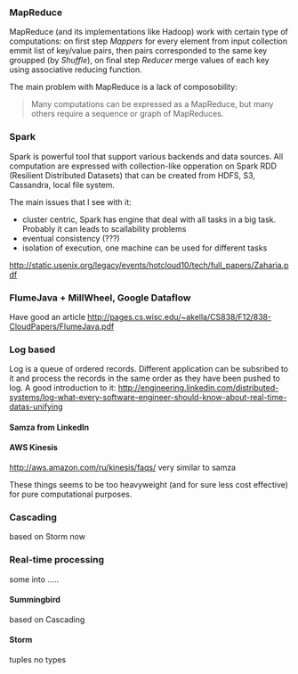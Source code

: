 
### MapReduce
MapReduce (and its implementations like Hadoop) work with certain type of computations: on first step *Mappers* for every element from input collection emmit list of key/value pairs, then pairs corresponded to the same key groupped (by *Shuffle*), on final step *Reducer* merge values of each key using associative reducing function.

The main problem with MapReduce is a lack of composobility:

> Many computations can be expressed as a MapReduce, but many others require a sequence or graph of MapReduces.

### Spark
Spark is powerful tool that support various backends and data sources. All computation are expressed with collection-like opperation on Spark RDD (Resilient Distributed Datasets) that can be created from HDFS, S3, Cassandra, local file system.

The main issues that I see with it:

* cluster centric, Spark has engine that deal with all tasks in a big task. Probably it can leads to scallability problems
* eventual consistency (???)
* isolation of execution, one machine can be used for different tasks

http://static.usenix.org/legacy/events/hotcloud10/tech/full_papers/Zaharia.pdf

### FlumeJava + MillWheel, Google Dataflow
Have good an article
http://pages.cs.wisc.edu/~akella/CS838/F12/838-CloudPapers/FlumeJava.pdf


### Log based
Log is a queue of ordered records. Different application can be subsribed to it and process the records in the same order as they have been pushed to log. A good introduction to it:
http://engineering.linkedin.com/distributed-systems/log-what-every-software-engineer-should-know-about-real-time-datas-unifying

#### Samza from LinkedIn

#### AWS Kinesis
http://aws.amazon.com/ru/kinesis/faqs/
very similar to samza

These things seems to be too heavyweight (and for sure less cost effective) for pure computational purposes.  

### Cascading 
based on Storm now

### Real-time processing
some into .....

#### Summingbird 
based on Cascading

#### Storm
tuples no types
